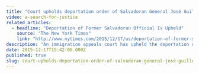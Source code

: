 ```yaml
---
title: "Court upholds deportation order of Salvadoran General José Guillermo García"
video: a-search-for-justice
related_articles:
  - headline: "Deportation of Former Salvadoran Official Is Upheld"
    source: "The New York Times"
    link: "http://www.nytimes.com/2015/12/17/us/deportation-of-former-salvadoran-official-is-upheld.html?_r=0"
description: "An immigration appeals court has upheld the deportation order of Salvadoran Gen. José Guillermo García, which is based on his role in the 1980 murders of these four American nuns."
date: 2015-12-17T15:42:00.000Z
published: true
slug: court-upholds-deportation-order-of-salvadoran-general-josé-guillermo-garcía
---
```


